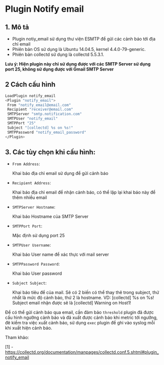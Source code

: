 # Plugin Notify email

## 1. Mô tả

- Plugin notiy_email sử dụng thư viện ESMTP để gửi các cảnh báo tới địa chỉ email
- Phiên bản OS sử dụng là Ubuntu 14.04.5, kernel 4.4.0-79-generic.
- Phiên bản collectd sử dụng là collectd 5.5.3.1.

**Lưu ý: Hiện plugin này chỉ sử dụng được với các SMTP Server sử dụng port 25, không sử dụng được với Gmail SMTP Server**

## 2 Cách cấu hình

```sh
LoadPlugin notify_email
<Plugin "notify_email">
 From "notify_email@email.com"
 Recipient "receiver@email.com"
 SMTPServer "smtp.notification.com"
 SMTPUser "notify_email"
 SMTPPort "25"
 Subject "[collectd] %s on %s!"
 SMTPPassword "notify_email_password"
</Plugin>
```

## 3. Các tùy chọn khi cấu hình:

 - `From Address`:

    Khai báo địa chỉ email sử dụng để gửi cảnh báo

 - `Recipient Address`:

    Khai báo địa chỉ email để nhận cảnh báo, có thể lặp lại khai báo này để thêm nhiều email
 
 - `SMTPServer Hostname`:

    Khai báo Hostname của SMTP Server

 - `SMTPPort Port`:

    Mặc định sử dụng port 25

 - `SMTPUser Username`:

    Khai báo User name để xác thực với mail server

 - `SMTPPassword Password`:

    Khai báo User password

 - `Subject Subject`:

    Khai báo tiêu để của mail. Sẽ có 2 biến có thể thay thê trong subject, thứ nhất là mức độ cảnh báo, thứ 2 là hostname.
    VD: [collectd] %s on %s!
    Subject email nhận được sẽ là [collectd] Warning on Host1!


Để có thể gửi cảnh báo qua email, cần đảm bảo `threshold` plugin đã được cấu hình ngưỡng cảnh báo và đã xuất được cảnh báo khi metric tới ngưỡng, đê kiểm tra việc xuất cảnh báo, sử dụng `exec` plugin để ghi vào syslog mỗi khi xuất hiện cảnh báo.



Tham khảo:

[1] - https://collectd.org/documentation/manpages/collectd.conf.5.shtml#plugin_notify_email
